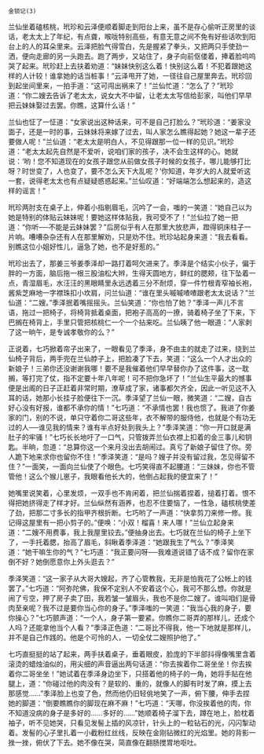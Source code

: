     金锁记(3) 

   兰仙坐着磕核桃，玳珍和云泽便顺着脚走到阳台上来，虽不是存心偷听正房里的谈话，老太太上了年纪，有点聋，喉咙特别高些，有意无意之间不免有好些话吹到阳台上的人的耳朵里来。云泽把脸气得雪白，先是握紧了拳头，又把两只手使劲一洒，便向走廊的另一头跑去。跑了两步，又站住了，身子向前伛偻着，捧着脸呜呜哭了起来。玳珍赶上去扶着劝道：“妹妹快别这么着！快别这么着！不犯着跟她这样的人计较！谁拿她的话当桩事！”云泽甩开了她，一径往自己屋里奔去。玳珍回到起坐间里来，一拍手道：“这可闯出祸来了！”兰仙忙道：“怎么了？”玳珍道：“你二嫂去告诉了老太太，说女大不中留，让老太太写信给彭家，叫他们早早把云妹妹娶过去罢。你瞧，这算什么话！”

   兰仙也怔了一怔道：“女家说出这种话来，可不是自己打脸么？”玳珍道：“姜家没面子，还是一时的事，云妹妹将来嫁了过去，叫人家怎么瞧得起她？她这一辈子还要做人呢！”兰仙道：“老太太是明白人，不见得跟那一位一样的见识。”玳珍道：“老太太起先自然是不爱听，说咱们家的孩子，决不会生这样的心。她就说：‘哟！您不知道现在的女孩子跟您从前做女孩子时候的女孩子，哪儿能够打比呀？时世变了，人也变了，要不怎么天下大乱呢？’你知道，年岁大的人就爱听这一套，说得老太太也有点疑疑惑惑起来。”兰仙叹道：“好端端怎么想起来的，造这样的谣言！”

   玳珍两肘支在桌子上，伸着小指剔眉毛，沉吟了一会，嗤的一笑道：“她自己以为她是特别的体贴云妹妹呢！要她这样体贴我，我可受不了！”兰仙拉了她一把道：“你听──不能是云妹妹罢？”后房似乎有人在那里大放悲声，蹬得铜床柱子一片响。嘈嘈杂杂还有人在那里解劝，只是劝不住。玳珍站起身来道：“我去看看。别瞧这位小姐好性儿，逼急了她，也不是好惹的。”

   玳珍出去了，那姜三爷姜季泽却一路打着呵欠进来了。季泽是个结实小伙子，偏于胖的一方面，脑后拖一根三股油松大辫，生得天圆地方，鲜红的腮颊，往下坠着一点，青湿眉毛，水汪汪的黑眼睛里永远透着三分不耐烦，穿一件竹根青窄袖长袍，酱紫芝麻地一字襟珠扣小坎肩，问兰仙道：“谁在里头嘁嘁喳喳跟老太太说话？”兰仙道：“二嫂。”季泽抿着嘴摇摇头。兰仙笑道：“你也怕了她？”季泽一声儿不言语，拖过一把椅子，将椅背抵着桌面，把袍子高高的一撩，骑着椅子坐了下来，下巴搁在椅背上，手里只管把核桃仁一个一个拈来吃。兰仙眱了他一眼道：“人家剥了这一晌午，是专诚孝敬你的么？”

   正说着，七巧掀着帘子出来了，一眼看见了季泽，身不由主的就走了过来，绕到兰仙椅子背后，两手兜在兰仙脖子上，把脸凑了下去，笑道：“这么一个人才出众的新娘子！三弟你还没谢谢我哪！要不是我催着他们早早替你办了这件事，这一耽搁，等打完了仗，指不定要十年八年呢！可不把你急坏了！”兰仙生平最大的憾事便是出阁的日子正赶着非常时期，潦草成了家，诸事都欠齐全，因此一听见这不入耳的话，她那小长挂子脸便往下一沉。季泽望了兰仙一眼，微笑道：“二嫂，自古好心没有好报，谁都不承你的情！”七巧道：“不承情也罢！我也惯了。我进了你姜家的门，别的不说，单只守着你二哥这些年，衣不解带的服侍他，也就是个有功无过的人──谁见我的情来？谁有半点好处到我头上？”季泽笑道：“你一开口就是满肚子的牢骚！”七巧长长地吁了一口气，只管拨弄兰仙衣襟上扣着的金三事儿和钥匙。半晌，忽道：“总算你这一个来月没出去胡闹过。真亏了新娘子留住了你。旁人跪下地来求你也留你不住！”季泽笑道：“是吗？嫂子并没有留过我，怎见得留不住？”一面笑，一面向兰仙使了个眼色。七巧笑得直不起腰道：“三妹妹，你也不管管他！这么个猴儿崽子，我眼看他长大的，他倒占起我的便宜来了！”

   她嘴里说笑着，心里发烦，一双手也不肯闲着，把兰仙揣着捏着，搥着打着。恨不得把她挤得走了样才好。兰仙纵然有涵养，也忍不住要恼了，一性急，磕核桃使差了劲，把那二寸多长的指甲齐根折断。七巧哟了一声道：“快拿剪刀来修一修。我记得这屋里有一把小剪子的。”便唤：“小双！榴喜！来人哪！”兰仙立起身来道：“二嫂不用费事，我上我屋里铰去。”便抽身出去。七巧就在兰仙的椅子上坐下了，一手托着腮，抬高了眉毛，斜瞅着季泽道：“她跟我生了气么？”季泽笑道：“她干嘛生你的气？”七巧道：“我正要问呀──我难道说错了话不成？留你在家倒不好？她倒愿意你上外头逛去？”

   季泽笑道：“这一家子从大哥大嫂起，齐了心管教我，无非是怕我花了公帐上的钱罢了。”七巧道：“阿弥陀佛，我保不定别人不安着这个心，我可不那么想。你就是闹了亏空，押了房子卖了田，我若皱一皱眉头，我也不是你二嫂了。谁叫咱们是骨肉至亲呢？我不过是要你当心你的身子。”季泽嗤的一笑道：“我当心我的身子，要你操心？”七巧颤声道：“一个人，身子第一要紧。你瞧你二哥弄的那样儿，还成个人吗？还能拿他当个人看？”季泽正色道：“二哥比不得我，他一下地就是那样儿，并不是自己作践的。他是个可怜的人，一切全仗二嫂照护他了。”

   七巧直挺挺的站了起来，两手扶着桌子，垂着眼皮，脸庞的下半部抖得像嘴里含着滚烫的蜡烛油似的，用尖细的声音逼出两句话道：“你去挨着你二哥坐坐！你去挨着你二哥坐坐！”她试着在季泽身边坐下，只搭着他的椅子的一角，她将手贴在他腿上，道：“你碰过他的肉没有？是软的、重的，就像人的脚有时发了麻，摸上去那感觉……”季泽脸上也变了色，然而他仍旧轻佻地笑了一声，俯下腰，伸手去捏她的脚道：“倒要瞧瞧你的脚现在麻不麻！”七巧道：“天哪，你没挨着他的肉，你不知道没病的身子是多好的……多好的……”她顺着椅子溜下去，蹲在地上，脸枕着袖子，听不见她哭，只看见发髻上插的风凉针，针头上的一粒钻石的光，闪闪掣动着。发髻的心子里扎着一小截粉红丝线，反映在金刚钻微红的光焰里。她的背影一挫一挫，俯伏了下去。她不像在哭，简直像在翻肠搅胃地呕吐。

